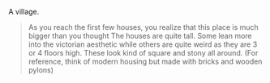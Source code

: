 A village.

> As you reach the first few houses, you realize that this place is much bigger than you thought
> The houses are quite tall. Some lean more into the victorian aesthetic while others are quite weird as they are 3 or 4 floors high. These look kind of square and stony all around.
> (For reference, think of modern housing but made with bricks and wooden pylons)
